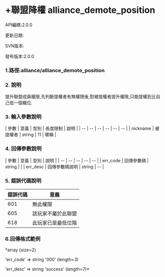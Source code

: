 # +聯盟降權 alliance_demote_position


API編碼:2.0.0

> 



更新日期:

> 

SVN版本:

> 

發布版本:2.0.0
### 1.路徑:alliance/alliance_demote_position

### 2. 說明

提升聯盟成員權限,先判斷提權者有無權限後,對被提權者提升權限,只能提權到比自己低一個職位.
### 3. 輸入參數說明


| 參數 | 意義 | 型別 | 長度限制 | 說明 |
| -- | -- | -- | -- | -- | -- |
| nickname | 被提權者 | string | 11 | 暱稱 |

### 4. 回傳參數說明
| 參數 | 意義 | 型別 | 說明 |
| -- | -- | -- | -- | -- |
| err_code | 回傳參數碼 | string |  |
| err_desc | 回傳參數碼說明 | string | -- |


### 5. 錯誤代碼說明
|錯誤代碼|意義|
|--|--|
|601|無此權限|
|605|該玩家不屬於此聯盟|
|618|此玩家已是最低位階|

### 6.回傳格式範例

*array (size=2)
> 


  'err_code' => string '000' (length=3)
> 


  'err_desc' => string 'success' (length=7)*



